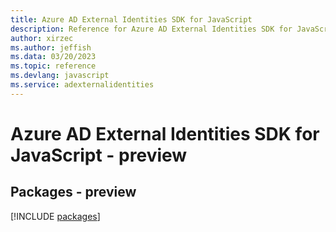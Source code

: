 ```yaml
---
title: Azure AD External Identities SDK for JavaScript
description: Reference for Azure AD External Identities SDK for JavaScript
author: xirzec
ms.author: jeffish
ms.data: 03/20/2023
ms.topic: reference
ms.devlang: javascript
ms.service: adexternalidentities
---
```

# Azure AD External Identities SDK for JavaScript - preview
## Packages - preview
[!INCLUDE [packages](ad-external-identities-index.md)]